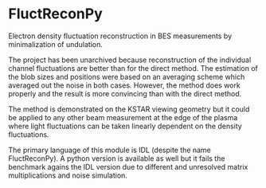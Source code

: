 # FluctReconPy

Electron density fluctuation reconstruction in BES measurements by minimalization of undulation.

The project has been unarchived because reconstruction of the individual channel fluctuations are better than for the direct method. The estimation of the blob sizes and positions were based on an averaging scheme which averaged out the noise in both cases. However, the method does work properly and the result is more convincing than with the direct method.

The method is demonstrated on the KSTAR viewing geometry but it could be applied to any other beam measurement at the edge of the plasma where light fluctuations can be taken linearly dependent on the density fluctuations.

The primary language of this module is IDL (despite the name FluctReconPy). A python version is available as well but it fails the benchmark agains the IDL version due to different and unresolved matrix multiplications and noise simulation.
